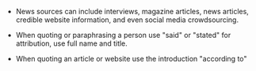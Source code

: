 - News sources can include interviews, magazine articles, news articles, credible website information, and even social media crowdsourcing.

- When quoting or paraphrasing a person use "said" or "stated" for attribution, use full name and title.

- When quoting an article or website use the introduction "according to"
